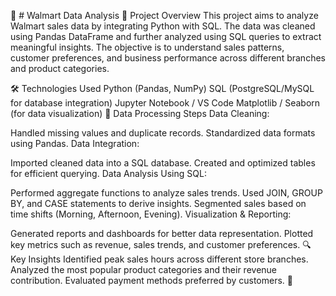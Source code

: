 🛒 # Walmart Data Analysis
📌 Project Overview
This project aims to analyze Walmart sales data by integrating Python with SQL. The data was cleaned using Pandas DataFrame and further analyzed using SQL queries to extract meaningful insights. The objective is to understand sales patterns, customer preferences, and business performance across different branches and product categories.

🛠️ Technologies Used
Python (Pandas, NumPy)
SQL (PostgreSQL/MySQL for database integration)
Jupyter Notebook / VS Code
Matplotlib / Seaborn (for data visualization)
📂 Data Processing Steps
Data Cleaning:

Handled missing values and duplicate records.
Standardized data formats using Pandas.
Data Integration:

Imported cleaned data into a SQL database.
Created and optimized tables for efficient querying.
Data Analysis Using SQL:

Performed aggregate functions to analyze sales trends.
Used JOIN, GROUP BY, and CASE statements to derive insights.
Segmented sales based on time shifts (Morning, Afternoon, Evening).
Visualization & Reporting:

Generated reports and dashboards for better data representation.
Plotted key metrics such as revenue, sales trends, and customer preferences.
🔍 Key Insights
Identified peak sales hours across different store branches.
Analyzed the most popular product categories and their revenue contribution.
Evaluated payment methods preferred by customers.
🚀
